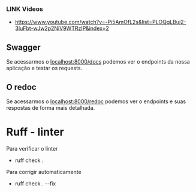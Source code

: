 ### LINK Videos
- https://www.youtube.com/watch?v=-Pi5AmOfL2s&list=PLOQgLBuj2-3IuFbt-wJw2p2NiV9WTRzIP&index=2

## Swagger
Se acessarmos o [localhost:8000/docs](localhost:8000/docs) podemos ver o endpoints da nossa aplicação e testar os requests.

## O redoc
Se acessarmos o [localhost:8000/redoc](localhost:8000/redoc) podemos ver o endpoints e suas respostas de forma mais detalhada.

# Ruff - linter

Para verificar o linter 
- ruff check .

Para corrigir automaticamente
- ruff check . --fix